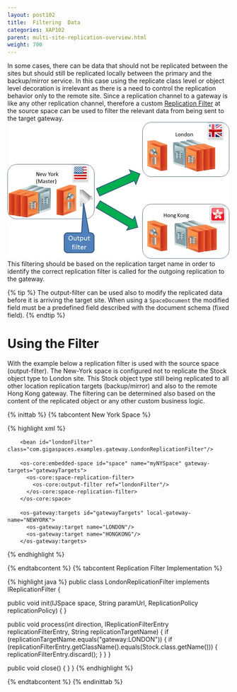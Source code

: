 ```yaml
---
layout: post102
title:  Filtering  Data
categories: XAP102
parent: multi-site-replication-overview.html
weight: 700
---
```




In some cases, there can be data that should not be replicated between the sites but should still be replicated locally between the primary and the backup/mirror service. In this case using the replicate class level or object level decoration is irrelevant as there is a need to control the replication behavior only to the remote site. Since a replication channel to a gateway is like any other replication channel, therefore a custom [Replication Filter]({%currentadmurl%}/cluster-replication-filters.html) at the source space can be used to filter the relevant data from being sent to the target gateway.
![WAN-replicationfilter.jpg](/attachment_files/WAN-replicationfilter.jpg)
This filtering should be based on the replication target name in order to identify the correct replication filter is called for the outgoing replication to the gateway.

{% tip %}
The output-filter can be used also to modify the replicated data before it is arriving the target site. When using a `SpaceDocument` the modified field must be a predefined field described with the document schema (fixed field).
{% endtip %}

# Using the Filter

With the example below a replication filter is used with the source space (output-filter). The New-York space is configured not to replicate the Stock object type to London site. This Stock object type still being replicated to all other location replication targets (backup/mirror) and also to the remote Hong Kong gateway. The filtering can be determined also based on the content of the replicated object or any other custom business logic.

{% inittab %}
{% tabcontent New York Space %}

{% highlight xml %}
<?xml version="1.0" encoding="UTF-8"?>
<beans xmlns="http://www.springframework.org/schema/beans"
	xmlns:xsi="http://www.w3.org/2001/XMLSchema-instance"
        xmlns:os-core="http://www.openspaces.org/schema/core"
	xmlns:os-events="http://www.openspaces.org/schema/events"
	xmlns:os-remoting="http://www.openspaces.org/schema/remoting"
	xmlns:os-sla="http://www.openspaces.org/schema/sla"
	xsi:schemaLocation="http://www.springframework.org/schema/beans http://www.springframework.org/schema/beans/spring-beans-{%version spring%}.xsd
       http://www.openspaces.org/schema/core http://www.openspaces.org/schema/{% currentversion %}/core/openspaces-core.xsd
       http://www.openspaces.org/schema/events http://www.openspaces.org/schema/{% currentversion %}/events/openspaces-events.xsd
       http://www.openspaces.org/schema/remoting http://www.openspaces.org/schema/{% currentversion %}/remoting/openspaces-remoting.xsd
       http://www.openspaces.org/schema/sla http://www.openspaces.org/schema/{% currentversion %}/sla/openspaces-sla.xsd
       http://www.openspaces.org/schema/core/gateway http://www.openspaces.org/schema/{% currentversion %}/core/gateway/openspaces-gateway.xsd">

        <bean id="londonFilter" class="com.gigaspaces.examples.gateway.LondonReplicationFilter"/>

        <os-core:embedded-space id="space" name="myNYSpace" gateway-targets="gatewayTargets">
          <os-core:space-replication-filter>
            <os-core:output-filter ref="londonFilter"/>
          </os-core:space-replication-filter>
        </os-core:space>

        <os-gateway:targets id="gatewayTargets" local-gateway-name="NEWYORK">
          <os-gateway:target name="LONDON"/>
          <os-gateway:target name="HONGKONG"/>
        </os-gateway:targets>

</beans>
{% endhighlight %}

{% endtabcontent %}
{% tabcontent Replication Filter Implementation %}

{% highlight java %}
public class LondonReplicationFilter implements IReplicationFilter {

  public void init(IJSpace space, String paramUrl, ReplicationPolicy replicationPolicy) {
  }

  public void process(int direction, IReplicationFilterEntry replicationFilterEntry, String replicationTargetName) {
      if (replicationTargetName.equals("gateway:LONDON")) {
          if (replicationFilterEntry.getClassName().equals(Stock.class.getName())) {
              replicationFilterEntry.discard();
          }
      }
  }

  public void close() {
  }
}
{% endhighlight %}

{% endtabcontent %}
{% endinittab %}

